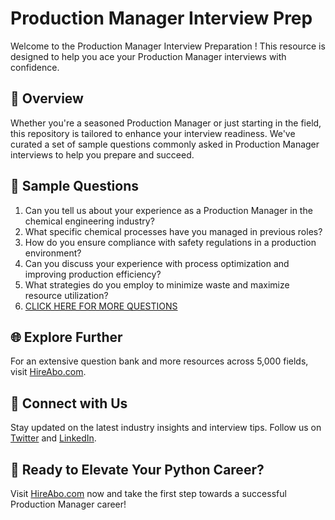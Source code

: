# Production Manager Interview Prep

Welcome to the Production Manager Interview Preparation ! This resource is designed to help you ace your Production Manager interviews with confidence.

## 🚀 Overview

Whether you're a seasoned Production Manager or just starting in the field, this repository is tailored to enhance your interview readiness. We've curated a set of sample questions commonly asked in Production Manager interviews to help you prepare and succeed.

## 📝 Sample Questions

1. Can you tell us about your experience as a Production Manager in the chemical engineering industry?
2. What specific chemical processes have you managed in previous roles?
3. How do you ensure compliance with safety regulations in a production environment?
4. Can you discuss your experience with process optimization and improving production efficiency?
5. What strategies do you employ to minimize waste and maximize resource utilization?
6. [CLICK HERE FOR MORE QUESTIONS](https://hireabo.com/job/3_4_24/Production%20Manager)

## 🌐 Explore Further

For an extensive question bank and more resources across 5,000 fields, visit [HireAbo.com](https://www.hireabo.com).

## 📱 Connect with Us

Stay updated on the latest industry insights and interview tips. Follow us on [Twitter](https://twitter.com/hireabo) and [LinkedIn](https://www.linkedin.com/in/hire-abo-3609972a8/).

## 🚀 Ready to Elevate Your Python Career?

Visit [HireAbo.com](https://www.hireabo.com) now and take the first step towards a successful Production Manager career!
